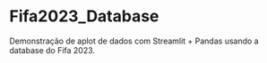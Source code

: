 # Fifa2023_Database
Demonstração de aplot de dados com Streamlit + Pandas usando a database do Fifa 2023.
